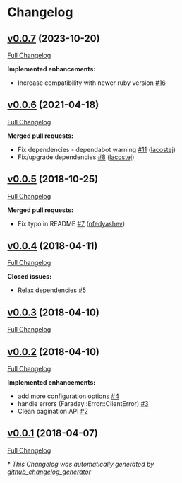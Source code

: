 # Changelog

## [v0.0.7](https://github.com/DragonBox/freshsales/tree/v0.0.7) (2023-10-20)

[Full Changelog](https://github.com/DragonBox/freshsales/compare/v0.0.6...v0.0.7)

**Implemented enhancements:**

- Increase compatibility with newer ruby version [\#16](https://github.com/DragonBox/freshsales/issues/16)

## [v0.0.6](https://github.com/DragonBox/freshsales/tree/v0.0.6) (2021-04-18)

[Full Changelog](https://github.com/DragonBox/freshsales/compare/v0.0.5...v0.0.6)

**Merged pull requests:**

- Fix dependencies - dependabot warning [\#11](https://github.com/DragonBox/freshsales/pull/11) ([lacostej](https://github.com/lacostej))
- Fix/upgrade dependencies [\#8](https://github.com/DragonBox/freshsales/pull/8) ([lacostej](https://github.com/lacostej))

## [v0.0.5](https://github.com/DragonBox/freshsales/tree/v0.0.5) (2018-10-25)

[Full Changelog](https://github.com/DragonBox/freshsales/compare/v0.0.4...v0.0.5)

**Merged pull requests:**

- Fix typo in README [\#7](https://github.com/DragonBox/freshsales/pull/7) ([nfedyashev](https://github.com/nfedyashev))

## [v0.0.4](https://github.com/DragonBox/freshsales/tree/v0.0.4) (2018-04-11)

[Full Changelog](https://github.com/DragonBox/freshsales/compare/v0.0.3...v0.0.4)

**Closed issues:**

- Relax dependencies [\#5](https://github.com/DragonBox/freshsales/issues/5)

## [v0.0.3](https://github.com/DragonBox/freshsales/tree/v0.0.3) (2018-04-10)

[Full Changelog](https://github.com/DragonBox/freshsales/compare/v0.0.2...v0.0.3)

## [v0.0.2](https://github.com/DragonBox/freshsales/tree/v0.0.2) (2018-04-10)

[Full Changelog](https://github.com/DragonBox/freshsales/compare/v0.0.1...v0.0.2)

**Implemented enhancements:**

- add more configuration options [\#4](https://github.com/DragonBox/freshsales/issues/4)
- handle errors \(Faraday::Error::ClientError\) [\#3](https://github.com/DragonBox/freshsales/issues/3)
- Clean pagination API [\#2](https://github.com/DragonBox/freshsales/issues/2)

## [v0.0.1](https://github.com/DragonBox/freshsales/tree/v0.0.1) (2018-04-07)

[Full Changelog](https://github.com/DragonBox/freshsales/compare/66dfd112bbc33471f81df446f8dc3e5ff19fdfc8...v0.0.1)



\* *This Changelog was automatically generated by [github_changelog_generator](https://github.com/github-changelog-generator/github-changelog-generator)*
